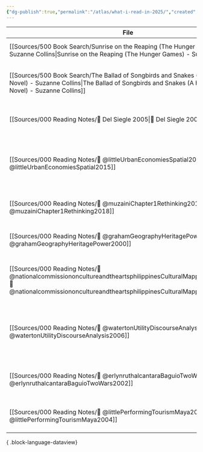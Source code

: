 ```yaml
---
{"dg-publish":true,"permalink":"/atlas/what-i-read-in-2025/","created":"2025-04-23T08:56:44.183+08:00","updated":"2025-05-28T11:18:35.237+08:00"}
---
```



| File                                                                                                                                                                                            | Cover                                                                                                                                                                                                    | Title                                                                                          | Yr   |
| ----------------------------------------------------------------------------------------------------------------------------------------------------------------------------------------------- | -------------------------------------------------------------------------------------------------------------------------------------------------------------------------------------------------------- | ---------------------------------------------------------------------------------------------- | ---- |
| [[Sources/500 Book Search/Sunrise on the Reaping (The Hunger Games) - Suzanne Collins\|Sunrise on the Reaping (The Hunger Games) - Suzanne Collins]]                                         | ![cover\|80](http://books.google.com/books/content?id=Q67f0AEACAAJ&printsec=frontcover&img=1&zoom=1&source=gbs_api)                                                                                      | Sunrise on the Reaping (The Hunger Games).                                                     | \-   |
| [[Sources/500 Book Search/The Ballad of Songbirds and Snakes (A Hunger Games Novel) - Suzanne Collins\|The Ballad of Songbirds and Snakes (A Hunger Games Novel) - Suzanne Collins]]         | ![cover\|80](http://books.google.com/books/content?id=NrahDwAAQBAJ&printsec=frontcover&img=1&zoom=1&edge=curl&source=gbs_api)                                                                            | The Ballad of Songbirds and Snakes (A Hunger Games Novel)                                      | 2020 |
| [[Sources/000 Reading Notes/📖 Del Siegle 2005\|📖 Del Siegle 2005]]                                                                                                                         | ![cover\|80](https://m.media-amazon.com/images/I/41xwLfSJ5WL._SY445_SX342_.jpg)                                                                                                                          | Developing mentorship programs for gifted students                                             | 2005 |
| [[Sources/000 Reading Notes/📖 @littleUrbanEconomiesSpatial2015\|📖 @littleUrbanEconomiesSpatial2015]]                                                                                       | ![cover\|80](\-)                                                                                                                                                                                         | Urban Economies and Spatial Governmentalities in the World Heritage City of Antigua, Guatemala | 2015 |
| [[Sources/000 Reading Notes/📖 @muzainiChapter1Rethinking2018\|📖 @muzainiChapter1Rethinking2018]]                                                                                           | ![cover\|80](https://www.e-elgar.com/shop/media/catalog/product/cache/01c740ac49768798d3ac9bd0cdac340f/9/7/9781788110730.jpg)                                                                            | Chapter 1: Rethinking heritage, but ‘from below’                                               | 2018 |
| [[Sources/000 Reading Notes/📖 @grahamGeographyHeritagePower2000\|📖 @grahamGeographyHeritagePower2000]]                                                                                     | ![cover\|80](https://images.routledge.com/common/jackets/crclarge/978034067/9780340677780.jpg)                                                                                                           | A geography of heritage : power, culture, and economy                                          | 2000 |
| [[Sources/000 Reading Notes/📖 @nationalcommissiononcultureandtheartsphilippinesCulturalMappingToolkit2019\|📖 @nationalcommissiononcultureandtheartsphilippinesCulturalMappingToolkit2019]] | ![cover\|80](https://talapamana.ncca.gov.ph/images/2022/07/04/o1.jpg)                                                                                                                                    | Cultural Mapping Toolkit: A Guide for Participatory Cultural Mapping in Local Communities      | 2019 |
| [[Sources/000 Reading Notes/📖 @watertonUtilityDiscourseAnalysis2006\|📖 @watertonUtilityDiscourseAnalysis2006]]                                                                             | ![cover\|80](https://i1.rgstatic.net/publication/240530112_The_Utility_of_Discourse_Analysis_to_Heritage_Studies_The_Burra_Charter_and_Social_Inclusion/links/561757a208ae1a8880036cb2/largepreview.png) | The Utility of Discourse Analysis to Heritage Studies: The Burra Charter and Social Inclusion  | 2006 |
| [[Sources/000 Reading Notes/📖 @erlynruthalcantaraBaguioTwoWars2002\|📖 @erlynruthalcantaraBaguioTwoWars2002]]                                                                               | ![cover\|80](https://cdn.aaa.org.hk/w500/physical_collection/2589E59-893B-43FB-8D96-5BA2B49A3.jpg)                                                                                                       | Baguio Between Two Wars: The Creation and Destruction of a Summer Capital                      | 2002 |
| [[Sources/000 Reading Notes/📖 @littlePerformingTourismMaya2004\|📖 @littlePerformingTourismMaya2004]]                                                                                       | ![cover\|80](\-)                                                                                                                                                                                         | Performing Tourism: Maya Women's Strategies                                                    | 2004 |

{ .block-language-dataview}
